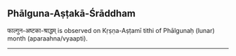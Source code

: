 ## Phālguna-Aṣṭakā-Śrāddham
फाल्गुन-अष्टका-श्राद्धम् is observed on Kṛṣṇa-Aṣṭamī tithi of Phālgunaḥ (lunar) month (aparaahna/vyaapti).



---
